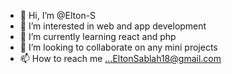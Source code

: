 - 👋 Hi, I’m @Elton-S
- 👀 I’m interested in web and app development
- 🌱 I’m currently learning react and php
- 💞️ I’m looking to collaborate on any mini projects
- 📫 How to reach me ...EltonSablah18@gmail.com

<!---
Elton-S/Elton-S is a ✨ special ✨ repository because its `README.md` (this file) appears on your GitHub profile.
You can click the Preview link to take a look at your changes.
--->
